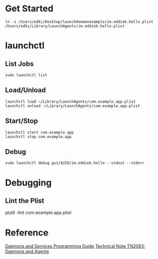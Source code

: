 # Get Started

```
ln -s /Users/edki/Desktop/launchdaemonexample/im.eddiek.hello.plist /Users/edki/Library/LaunchAgents/im.eddiek.hello.plist
```

# launchctl

## List Jobs

```
sudo launchctl list
```

## Load/Unload

```
launchctl load ~/Library/LaunchAgents/com.example.app.plist
launchctl unload ~/Library/LaunchAgents/com.example.app.plist
```

## Start/Stop

```
launchctl start com.example.app
launchctl stop com.example.app
```

## Debug

```
sudo launchctl debug gui/$UID/im.eddiek.hello --stdout --stderr
```

# Debugging

## Lint the Plist

plutil -lint com.example.app.plist

# Reference

[Daemons and Services Programming Guide](https://developer.apple.com/library/archive/documentation/MacOSX/Conceptual/BPSystemStartup/Chapters/Introduction.html#//apple_ref/doc/uid/10000172i-SW1-SW1)
[Technical Note TN2083: Daemons and Agents](https://developer.apple.com/library/archive/technotes/tn2083/_index.html#//apple_ref/doc/uid/DTS10003794-CH1-SECTION30)

